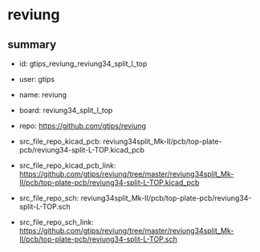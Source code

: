 # reviung
 
## summary 
* id: gtips_reviung_reviung34_split_l_top
* user: gtips
* name: reviung
* board: reviung34_split_l_top
* repo: https://github.com/gtips/reviung
* src_file_repo_kicad_pcb: reviung34split_Mk-II/pcb/top-plate-pcb/reviung34-split-L-TOP.kicad_pcb
* src_file_repo_kicad_pcb_link: https://github.com/gtips/reviung/tree/master/reviung34split_Mk-II/pcb/top-plate-pcb/reviung34-split-L-TOP.kicad_pcb


* src_file_repo_sch: reviung34split_Mk-II/pcb/top-plate-pcb/reviung34-split-L-TOP.sch
* src_file_repo_sch_link: https://github.com/gtips/reviung/tree/master/reviung34split_Mk-II/pcb/top-plate-pcb/reviung34-split-L-TOP.sch




